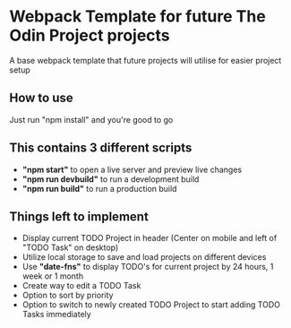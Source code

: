 # Webpack Template for future The Odin Project projects

A base webpack template that future projects will utilise for easier project setup

## How to use

Just run "npm install" and you're good to go

## This contains 3 different scripts

-   **"npm start"** to open a live server and preview live changes
-   **"npm run devbuild"** to run a development build
-   **"npm run build"** to run a production build

## Things left to implement

-   Display current TODO Project in header (Center on mobile and left of "TODO Task" on desktop)
-   Utilize local storage to save and load projects on different devices
-   Use **"date-fns"** to display TODO's for current project by 24 hours, 1 week or 1 month
-   Create way to edit a TODO Task
-   Option to sort by priority
-   Option to switch to newly created TODO Project to start adding TODO Tasks immediately
